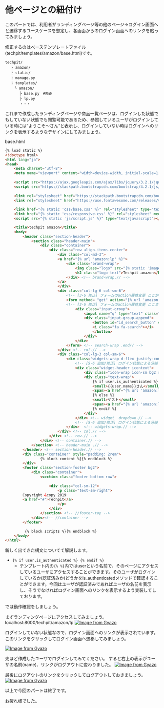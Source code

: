 # 他ページとの紐付け
このパートでは、利用者がランディングページ等の他のページ→ログイン画面へと遷移するユースケースを想定し、各画面からのログイン画面へのリンクを貼ってみましょう。

修正するのはベーステンプレートファイル(techpit/templates/amazon/base.html)です。

```
techpit/
　 ├ amazon/
　 ├ static/
　 ├ manage.py
　 ├ templates/ 
 　　└ amazon/ 
    　 ├ base.py　#修正
　     ├ lp.py
　　　　・・・
```

これまで作成したランディングページや商品一覧ページは、ログインした状態でもしていない状態でも閲覧可能であるため、参照しているユーザがログインしている時には”ようこそ〜さん”と表示し、ログインしていない時はログインへのリンクを表示するようなデザインにしてみましょう。

base.html
```html
{% load static %}
<!doctype html>
<html lang="ja">
<head>
    <meta charset="utf-8">
    <meta name="viewport" content="width=device-width, initial-scale=1, shrink-to-fit=no">
    
    <script src="https://ajax.googleapis.com/ajax/libs/jquery/3.2.1/jquery.min.js"></script>
    <script src="https://stackpath.bootstrapcdn.com/bootstrap/4.2.1/js/bootstrap.min.js"></script>
    
    <link rel="stylesheet" href="https://stackpath.bootstrapcdn.com/bootstrap/4.1.0/css/bootstrap.min.css">
    <link rel="stylesheet" href="https://use.fontawesome.com/releases/v5.5.0/css/all.css">
    
    <link href="{% static 'css/base.css' %}" rel="stylesheet" type="text/css"/>
    <link href="{% static 'css/responsive.css' %}" rel="stylesheet" media="only screen and (max-width: 1200px)" />
    <script src="{% static 'js/script.js' %}" type="text/javascript"></script>

    <title>techpit amazon</title>
    <body>
        <header class="section-header">
            <section class="header-main">
                <div class="container">
                    <div class="row align-items-center">
                        <div class="col-md-3">
                        <a href="{% url 'amazon:lp' %}">
                            <div class="brand-wrap">
                                <img class="logo" src="{% static 'images/logo-dark.png' %}">
                                <h2 class="logo-text">Techpit amazon</h2>
                            </div> <!-- brand-wrap.// -->
                        </a>
                        </div>
                        <div class="col-lg-6 col-sm-6">
                            <!-- [3-6 修正] フォームのaction属性変更 ここから -->
                            <form method= "get" action="{% url 'amazon:item_list' %}" class="search-wrap">
                            <!-- [3-6 修正] フォームのaction属性変更 ここまで -->
                                <div class="input-group">
                                    <input name="q" type="text" class="form-control" placeholder="Search">
                                    <div class="input-group-append">
                                        <button id="id_search_button" class="btn btn-warning" type="submit">
                                        <i class="fa fa-search"></i>
                                        </button>
                                    </div>
                                </div>
                            </form> <!-- search-wrap .end// -->
                        </div> <!-- col.// -->
                        <div class="col-lg-3 col-sm-6">
                            <div class="widgets-wrap d-flex justify-content-end">
                                <!-- [5-6 追加/修正] ログイン状態による分岐 ここから -->
                                <div class="widget-header icontext">
                                    <div class="icon-wrap icon-sm bg2 round text-secondary"><i class="fa fa-user"></i></div>
                                    <div class="text-wrap">
                                        {% if user.is_authenticated %}
                                        <small>{{user.name}}さん</small>
                                        <span><a href="{% url 'amazon:logout' %}">Logout</a></span>
                                        {% else %}
                                        <small>ゲスト</small>
                                        <span><a href="{% url 'amazon:login' %}">Login</a></span>
                                        {% endif %}
                                    </div>
                                </div> <!-- widget  dropdown.// -->
                                <!-- [5-6 追加/修正] ログイン状態による分岐 ここまで -->
                            </div>	<!-- widgets-wrap.// -->	
                        </div> <!-- col.// -->
                    </div> <!-- row.// -->
                </div> <!-- container.// -->
            </section> <!-- header-main .// -->
        </header> <!-- section-header.// -->
        <div class="container" style="padding: 2rem">
                {% block content %}{% endblock %}
        </div>
        <footer class="section-footer bg2">
            <div class="container">
                <section class="footer-bottom row">
                    
                    <div class="col-sm-12">
                        <p class="text-sm-right">
        Copyright &copy 2019 
        <a href="#">Techpit</a>
                        </p>
                    </div>
                </section> <!-- //footer-top -->
            </div><!-- //container -->
        </footer>
        
         {% block scripts %}{% endblock %}
    </body>
</html>

```

新しく出てきた構文についてて解説します。

* `{% if user.is_authenticated %} {% endif %}`
    * テンプレート内の`{% %}`内ではuserという名前で、そのページにアクセスしているユーザにアクセスすることができます。そのユーザがログインしているか(認証済みか)どうかをis_authenticatedメソッドで確認することができます。今回はユーザが認証済みであればユーザの名前を表示し、そうでなければログイン画面へのリンクを表示するよう実装してしております。
    
では動作確認をしましょう。

まずランディングページにアクセスしてみましょう。
localhost:8000/techpit/amazon/lp
[![Image from Gyazo](https://i.gyazo.com/e44be44021a893248e136c052e989de5.png)](https://gyazo.com/e44be44021a893248e136c052e989de5)

ログインしていない状態なので、ログイン画面へのリンクが表示されています。
このリンクをクリックしてログイン画面へ遷移してみましょう。

[![Image from Gyazo](https://i.gyazo.com/66b42bfee25fe24fa5d2c25d9ce3cd4e.png)](https://gyazo.com/66b42bfee25fe24fa5d2c25d9ce3cd4e)

先ほど作成したユーザでログインしてみてください。
すると右上の表示がユーザの名前(name)、リンクがログアウトに変わりました。
[![Image from Gyazo](https://i.gyazo.com/854acec4f1827a8137e8764b94ac6185.png)](https://gyazo.com/854acec4f1827a8137e8764b94ac6185)


最後にログアウトのリンクをクリックしてログアウトしておきましょう。
[![Image from Gyazo](https://i.gyazo.com/66b42bfee25fe24fa5d2c25d9ce3cd4e.png)](https://gyazo.com/66b42bfee25fe24fa5d2c25d9ce3cd4e)


以上で今回のパートは終了です。

お疲れ様でした。
